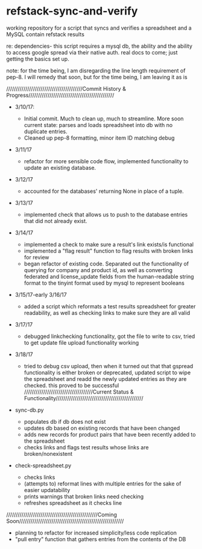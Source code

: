 # refstack-sync-and-verify
working repository for a script that syncs and verifies a spreadsheet and a
MySQL contain refstack results

re: dependencies- this script requires a mysql db, the ability and the ability
to access google spread via their native auth. real docs to come; just getting
the basics set up.

note: for the time being, I am disregarding the line length requirement of
pep-8. I will remedy that soon, but for the time being, I am leaving it as is

////////////////////////////////////////Commit History & Progress/////////////////////////////////////////////

* 3/10/17: 
  - Initial commit. Much to clean up, much to streamline. More soon
    current state: parses and loads spreadsheet into db with no duplicate
    entries.
  - Cleaned up pep-8 formatting, minor item ID matching debug
* 3/11/17
  - refactor for more sensible code flow, implemented functionality
    to update an existing database.
* 3/12/17
  - accounted for the databases' returning None in place of a tuple.
* 3/13/17
  - implemented check that allows us to push to the database entries that
    did not already exist.
* 3/14/17
  - implemented a check to make sure a result's link exists/is
    functional
  - implemented a "flag result" function to flag results with broken links for
    review
  - began refactor of existing code. Separated out the functionality of querying
    for company and product id, as well as converting federated and license_update
    fields from the human-readable string format to the tinyint format used by
    mysql to represent booleans
* 3/15/17-early 3/16/17
  - added a script which reformats a test results spreadsheet for greater
    readability, as well as checking links to make sure they are all valid
* 3/17/17
  - debugged linkchecking functionality, got the file to write to csv, tried to get
    update file upload functionality working
* 3/18/17
  - tried to debug csv upload, then when it turned out that that gspread functionality
    is either broken or deprecated, updated script to wipe the spreadsheet and readd
    the newly updated entries as they are checked. this proved to be successful
////////////////////////////////////Current Status & Functionality//////////////////////////////////////////////

* sync-db.py
  - populates db if db does not exist
  - updates db based on existing records that have been changed
  - adds new records for product pairs that have been recently added to the spreadsheet
  - checks links and flags test results whose links are broken/nonexistent
* check-spreadsheet.py
  - checks links
  - (attempts to) reformat lines with multiple entries for the sake of easier updatability
  - prints warnings that broken links need checking
  - refreshes spreadsheet as it checks line

////////////////////////////////////////////////Coming Soon///////////////////////////////////////////////////////

*  planning to refactor for increased simplicity/less code replication
* "pull entry" function that gathers entries from the contents of the DB
